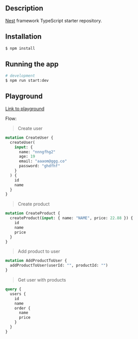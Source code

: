 ## Description

[Nest](https://github.com/nestjs/nest) framework TypeScript starter repository.

## Installation

```bash
$ npm install
```

## Running the app

```bash
# development
$ npm run start:dev
```

## Playground

[Link to playground](http://localhost:3000/graphql)

Flow:

> Create user

```graphql
mutation CreateUser {
  createUser(
    input: {
      name: "nnngfhg2"
      age: 19
      email: "aaaom@ggg.co"
      password: "ghdfhf"
    }
  ) {
    id
    name
  }
}
```

> Create product

```graphql
mutation CreateProduct {
  createProduct(input: { name: "NAME", price: 22.88 }) {
    id
    name
    price
  }
}
```

> Add product to user

```graphql
mutation AddProductToUser {
  addProductToUser(userId: "", productId: "")
}
```

> Get user with products

```graphql
query {
  users {
    id
    name
    order {
      name
      price
    }
  }
}
```
